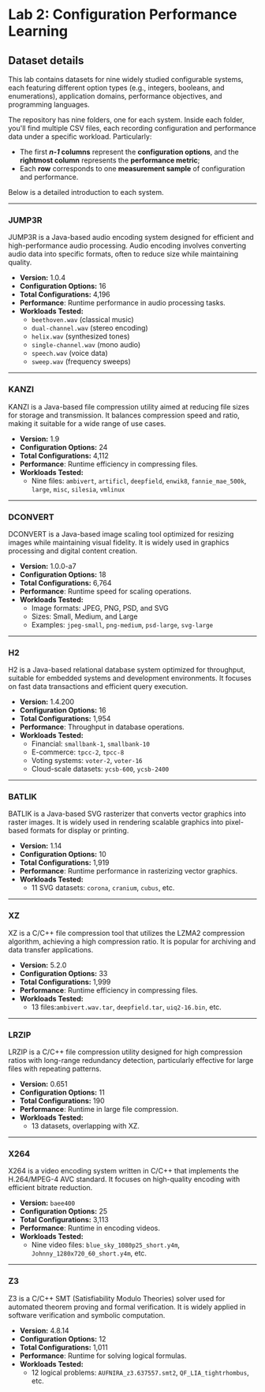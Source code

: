 # Lab 2: Configuration Performance Learning
## Dataset details
This lab contains datasets for nine widely studied configurable systems, each featuring different option types (e.g., integers, booleans, and enumerations), application domains, performance objectives, and programming languages.

The repository has nine folders, one for each system. Inside each folder, you'll find multiple CSV files, each recording configuration and performance data under a specific workload. Particularly:

- The first ***n-1* columns** represent the **configuration options**, and the **rightmost column** represents the **performance metric**;
- Each **row** corresponds to one **measurement sample** of configuration and performance.

Below is a detailed introduction to each system.

---

### **JUMP3R**
JUMP3R is a Java-based audio encoding system designed for efficient and high-performance audio processing. Audio encoding involves converting audio data into specific formats, often to reduce size while maintaining quality.  
- **Version:** 1.0.4  
- **Configuration Options:** 16  
- **Total Configurations:** 4,196  
- **Performance**: Runtime performance in audio processing tasks.
- **Workloads Tested:**  
  - `beethoven.wav` (classical music)  
  - `dual-channel.wav` (stereo encoding)  
  - `helix.wav` (synthesized tones)  
  - `single-channel.wav` (mono audio)  
  - `speech.wav` (voice data)  
  - `sweep.wav` (frequency sweeps)  

---

### **KANZI**
KANZI is a Java-based file compression utility aimed at reducing file sizes for storage and transmission. It balances compression speed and ratio, making it suitable for a wide range of use cases.  
- **Version:** 1.9  
- **Configuration Options:** 24  
- **Total Configurations:** 4,112  
- **Performance**: Runtime efficiency in compressing files.
- **Workloads Tested:**  
  - Nine files: `ambivert`, `artificl`, `deepfield`, `enwik8`, `fannie_mae_500k`, `large`, `misc`, `silesia`, `vmlinux`


---

### **DCONVERT**
DCONVERT is a Java-based image scaling tool optimized for resizing images while maintaining visual fidelity. It is widely used in graphics processing and digital content creation.  
- **Version:** 1.0.0-a7  
- **Configuration Options:** 18  
- **Total Configurations:** 6,764  
- **Performance**: Runtime speed for scaling operations.
- **Workloads Tested:**  
  - Image formats: JPEG, PNG, PSD, and SVG  
  - Sizes: Small, Medium, and Large  
  - Examples: `jpeg-small`, `png-medium`, `psd-large`, `svg-large`  

---

### **H2**
H2 is a Java-based relational database system optimized for throughput, suitable for embedded systems and development environments. It focuses on fast data transactions and efficient query execution.  
- **Version:** 1.4.200  
- **Configuration Options:** 16  
- **Total Configurations:** 1,954  
- **Performance**: Throughput in database operations.
- **Workloads Tested:**  
  - Financial: `smallbank-1`, `smallbank-10`  
  - E-commerce: `tpcc-2`, `tpcc-8`  
  - Voting systems: `voter-2`, `voter-16`  
  - Cloud-scale datasets: `ycsb-600`, `ycsb-2400`  

---

### **BATLIK**
BATLIK is a Java-based SVG rasterizer that converts vector graphics into raster images. It is widely used in rendering scalable graphics into pixel-based formats for display or printing.  
- **Version:** 1.14  
- **Configuration Options:** 10  
- **Total Configurations:** 1,919 
- **Performance**: Runtime performance in rasterizing vector graphics.
- **Workloads Tested:**  
  - 11 SVG datasets: `corona`, `cranium`, `cubus`, etc.
 

---

### **XZ**
XZ is a C/C++ file compression tool that utilizes the LZMA2 compression algorithm, achieving a high compression ratio. It is popular for archiving and data transfer applications.  
- **Version:** 5.2.0  
- **Configuration Options:** 33  
- **Total Configurations:** 1,999  
- **Performance**: Runtime efficiency in compressing files.
- **Workloads Tested:**  
  - 13 files:`ambivert.wav.tar`, `deepfield.tar`, `uiq2-16.bin`, etc.

---

### **LRZIP**
LRZIP is a C/C++ file compression utility designed for high compression ratios with long-range redundancy detection, particularly effective for large files with repeating patterns.  
- **Version:** 0.651  
- **Configuration Options:** 11  
- **Total Configurations:** 190  
- **Performance**: Runtime in large file compression.
- **Workloads Tested:**  
  - 13 datasets, overlapping with XZ. 

---

### **X264**
X264 is a video encoding system written in C/C++ that implements the H.264/MPEG-4 AVC standard. It focuses on high-quality encoding with efficient bitrate reduction.  
- **Version:** `baee400`  
- **Configuration Options:** 25  
- **Total Configurations:** 3,113 
- **Performance**: Runtime in encoding videos.
- **Workloads Tested:**  
  - Nine video files: `blue_sky_1080p25_short.y4m`, `Johnny_1280x720_60_short.y4m`, etc.


---

### **Z3**
Z3 is a C/C++ SMT (Satisfiability Modulo Theories) solver used for automated theorem proving and formal verification. It is widely applied in software verification and symbolic computation.  
- **Version:** 4.8.14  
- **Configuration Options:** 12  
- **Total Configurations:** 1,011  
- **Performance**: Runtime for solving logical formulas.
- **Workloads Tested:**  
  - 12 logical problems: `AUFNIRA_z3.637557.smt2`, `QF_LIA_tightrhombus`, etc. 






